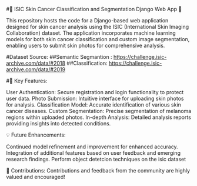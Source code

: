 #🔬 ISIC Skin Cancer Classification and Segmentation Django Web App 🔬

This repository hosts the code for a Django-based web application designed for skin cancer analysis using the ISIC (International Skin Imaging Collaboration) dataset.
The application incorporates machine learning models for both skin cancer classification and custom image segmentation, 
enabling users to submit skin photos for comprehensive analysis.

#Dataset Source:
##Semantic Segmantion :
https://challenge.isic-archive.com/data/#2018
##Classification:
https://challenge.isic-archive.com/data/#2019

#🚀 Key Features:

User Authentication: Secure registration and login functionality to protect user data.
Photo Submission: Intuitive interface for uploading skin photos for analysis.
Classification Model: Accurate identification of various skin cancer diseases.
Custom Segmentation: Precise segmentation of melanoma regions within uploaded photos.
In-depth Analysis: Detailed analysis reports providing insights into detected conditions.


💡 Future Enhancements:

Continued model refinement and improvement for enhanced accuracy.
Integration of additional features based on user feedback and emerging research findings.
Perform object detetcion techniques on the isic dataset 

🌟 Contributions: Contributions and feedback from the community are highly valued and encouraged!

